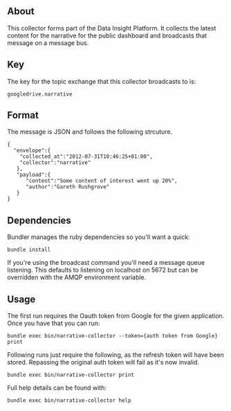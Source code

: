 ## About

This collector forms part of the Data Insight Platform. It collects the
latest content for the narrative for the public dashboard and broadcasts
that message on a message bus.

## Key

The key for the topic exchange that this collector broadcasts to is:

    googledrive.narrative

## Format

The message is JSON and follows the following strcuture.

    {
      "envelope":{
        "collected_at":"2012-07-31T10:46:25+01:00",
        "collector":"narrative"
       },
       "payload":{
          "content":"Some content of interest went up 20%",
          "author":"Gareth Rushgrove"
       }
    }

## Dependencies

Bundler manages the ruby dependencies so you'll want a quick:

    bundle install

If you're using the broadcast command you'll need a message queue
listening. This defaults to listening on localhost on 5672 but can be
overridden with the AMQP environment variable.

## Usage

The first run requires the Oauth token from Google for the given
application. Once you have that you can run:

    bundle exec bin/narrative-collector --token={auth token from Google} print

Following runs just require the following, as the refresh token will
have been stored. Repassing the original auth token will fail as it's
now invalid.

    bundle exec bin/narrative-collector print

Full help details can be found with:

    bundle exec bin/narrative-collector help
